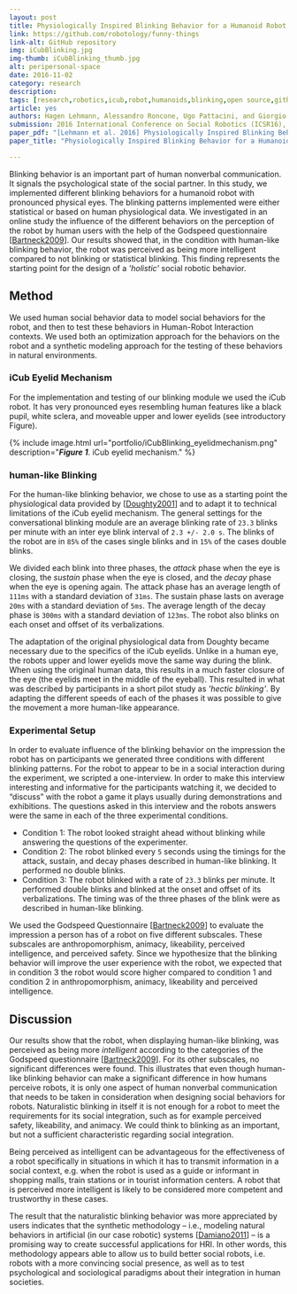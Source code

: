 ```yaml
---
layout: post
title: Physiologically Inspired Blinking Behavior for a Humanoid Robot
link: https://github.com/robotology/funny-things
link-alt: GitHub repository
img: iCubBlinking.jpg
img-thumb: iCubBlinking_thumb.jpg
alt: peripersonal-space
date: 2016-11-02
category: research
description:
tags: [research,robotics,icub,robot,humanoids,blinking,open source,github]
article: yes
authors: Hagen Lehmann, Alessandro Roncone, Ugo Pattacini, and Giorgio Metta
submission: 2016 International Conference on Social Robotics (ICSR16), Kansas City, MO, U.S.A., November 1-3
paper_pdf: "[Lehmann et al. 2016] Physiologically Inspired Blinking Behavior for a Humanoid Robot"
paper_title: "Physiologically Inspired Blinking Behavior for a Humanoid Robot"

---
```


Blinking behavior is an important part of human nonverbal communication. It signals the psychological state of the social partner. In this study, we implemented different blinking behaviors for a humanoid robot with pronounced physical eyes. The blinking patterns implemented were either statistical or based on human physiological data. We investigated in an online study the influence of the different behaviors on the perception of the robot by human users with the help of the Godspeed questionnaire [[Bartneck2009](http://www.bartneck.de/publications/2009/measurementInstrumentsRobots/)]. Our results showed that, in the condition with human-like blinking behavior, the robot was perceived as being more intelligent compared to not blinking or statistical blinking.
This finding represents the starting point for the design of a _'holistic'_ social robotic behavior.

## Method

We used human social behavior data to model social behaviors for the robot, and then to test these behaviors in Human-Robot Interaction contexts. We used both an optimization approach for the behaviors on the robot and a synthetic modeling approach for the testing of these behaviors in natural environments.

### iCub Eyelid Mechanism

For the implementation and testing of our blinking module we used the iCub robot. It has very pronounced eyes resembling human features like a black pupil, white sclera, and moveable upper and lower eyelids (see introductory Figure).

{% include image.html url="portfolio/iCubBlinking_eyelidmechanism.png" description="<b><i>Figure 1</i></b>. iCub eyelid mechanism." %}

### human-like Blinking

For the human-like blinking behavior, we chose to use as a starting point the physiological data provided by [[Doughty2001](https://www.ncbi.nlm.nih.gov/pubmed/11700965)] and to adapt it to technical limitations of the iCub eyelid mechanism. The general settings for the conversational blinking module are an average blinking rate of `23.3` blinks per minute with an inter eye blink interval of `2.3 +/- 2.0 s`. The blinks of the robot are in `85%` of the cases single blinks and in `15%` of the cases double blinks.

We divided each blink into three phases, the _attack_ phase when the eye is closing, the _sustain_ phase when the eye is closed, and the _decay_ phase when the eye is opening again. The attack phase has an average length of `111ms` with a standard deviation of `31ms`. The sustain phase lasts on average `20ms` with a standard deviation of `5ms`. The average length of the decay phase is `300ms` with a standard deviation of `123ms`. The robot also blinks on each onset and offset of its verbalizations.

The adaptation of the original physiological data from Doughty became necessary due to the specifics of the iCub eyelids. Unlike in a human eye, the robots upper and lower eyelids move the same way during the blink. When using the original human data, this results in a much faster closure of the eye (the eyelids meet in the middle of the eyeball). This resulted in what was described by participants in a short pilot study as _'hectic blinking'_. By adapting the different speeds of each of the phases it was possible to give the movement a more human-like appearance.

### Experimental Setup

In order to evaluate influence of the blinking behavior on the impression the robot has on participants we generated three conditions with different blinking patterns. For the robot to appear to be in a social interaction during the experiment, we scripted a one-interview. In order to make this interview interesting and informative for the participants watching it, we decided to “discuss” with the robot a game it plays usually during demonstrations and exhibitions. The questions asked in this interview and the robots answers were the same in each of the three experimental conditions.

 * Condition 1: The robot looked straight ahead without blinking while answering the questions of the experimenter.
 * Condition 2: The robot blinked every `5` seconds using the timings for the attack, sustain, and decay phases described in human-like blinking. It performed no double blinks.
 * Condition 3: The robot blinked with a rate of `23.3` blinks per minute. It performed double blinks and blinked at the onset and offset of its verbalizations. The timing was of the three phases of the blink were as described in human-like blinking.

We used the Godspeed Questionnaire [[Bartneck2009](http://www.bartneck.de/publications/2009/measurementInstrumentsRobots/)] to evaluate the impression a person has of a robot on five different subscales. These subscales are anthropomorphism, animacy, likeability, perceived intelligence, and perceived safety. Since we hypothesize that the blinking behavior will improve the user experience with the robot, we expected that in condition 3 the robot would score higher compared to condition 1 and condition 2 in anthropomorphism, animacy, likeability and perceived intelligence.

## Discussion

Our results show that the robot, when displaying human-like blinking, was perceived as being more _intelligent_ according to the categories of the Godspeed questionnaire [[Bartneck2009](http://www.bartneck.de/publications/2009/measurementInstrumentsRobots/)]. For its other subscales, no significant differences were found. This illustrates that even though human-like blinking behavior can make a significant difference in how humans perceive robots, it is only one aspect of human nonverbal communication that needs to be taken in consideration when designing social behaviors for robots. Naturalistic blinking in itself it is not enough for a robot to meet the requirements for its social integration, such as for example perceived safety, likeability, and animacy. We could think to blinking as an important, but not a sufficient characteristic regarding social integration.

Being perceived as intelligent can be advantageous for the effectiveness of a robot specifically in situations in which it has to transmit information in a social context, e.g.  when the robot is used as a guide or informant in shopping malls, train stations or in tourist information centers. A robot that is perceived more intelligent is likely to be considered more competent and trustworthy in these cases.

The result that the naturalistic blinking behavior was more appreciated by users indicates that the synthetic methodology – i.e., modeling natural behaviors in artificial (in our case robotic) systems [[Damiano2011](https://mitpress.mit.edu/sites/default/files/titles/alife/0262297140chap33.pdf)] – is a promising way to create successful applications for HRI. In other words, this methodology appears able to allow us to build better social robots, i.e. robots with a more convincing social presence, as well as to test psychological and sociological paradigms about their integration in human societies.
